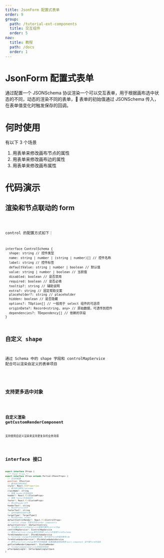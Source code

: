 ```yaml
---
title: JsonForm 配置式表单
order: 9
group:
  path: /tutorial-ext-components
  title: 交互组件
  order: 5
nav:
  title: 教程
  path: /docs
  order: 1
---
```


# JsonForm 配置式表单

通过配置一个 JSONSchema 协议渲染一个可以交互表单，用于根据画布选中状态的不同，动态的渲染不同的表单， 表单的初始值通过 JSONSchema 传入，在表单值变化时触发保存的回调。

# 何时使用

有以下 3 个场景

1. 用表单来修改画布节点的属性
2. 用表单来修改画布边的属性
3. 用表单来修改画布属性

# 代码演示

## 渲染和节点联动的 form

<code src="./demos/basic/index.tsx" classname="json-form-demo"  />

control 的配置方式如下：

```tsx | pure
interface ControlSchema {
  shape: string // 控件类型
  name: string | number | (string | number)[] // 控件名称
  label: string // 控件标签
  defaultValue: string | number | boolean // 默认值
  value: string | number | boolean // 当前值
  disabled: boolean // 是否禁用
  required: boolean // 是否必填
  tooltip?: string // 辅助说明
  extra?: string // 固定帮助文案
  placeholder?: string // placeholder
  hidden: boolean // 是否隐藏
  options?: TOption[] // 一般用于 select 组件的可选项
  originData?: Record<string, any> // 原始数据，可透传到控件
  dependencies?: TDependency[] // 依赖的字段
}
```

## 自定义 shape

通过 Schema 中的 shape 字段和 controlMapService 配合可以渲染自定义的表单项目

<code src="./demos/custom-shape/index.tsx" classname="json-form-demo" />

## 支持更多选中对象

<code src="./demos/target-type/index.tsx" classname="json-form-demo" />

## 自定义渲染 getCustomRenderComponent

支持使用自定义渲染来支持更复杂的业务场景

<code src="./demos/custom-render/index.tsx" classname="json-form-demo" />

# interface 接口

```jsx | pure
export interface IProps {
  /** Panel Props */
export interface IProps extends Partial<IPanelProps> {
  // 定位的配置
  position: IPosition
  // 最外层元素的样式
  style?: React.CSSProperties
  // 最外层元素的classname
  className?: string
  // 替换 header的渲染组件
  header?: React.FC<ICustomProps>
  // 替换 footer的渲染组件
  footer?: React.FC<ICustomProps>
  // 默认的header文字
  headerText?: string
  // 默认的footer文字
  footerText?: string
  // 监听的画布的选中元素
  targetType?: TargetType[]
  // 默认的shape render
  defaultControlRender?: React.FC<IControlProps>
  // control shape 字段对应的render components
  defaultControls?: IDefaultControls
  // 可以通过controlMapService更新内置的controlMap
  controlMapService?: IControlMapService
  // 画布selection:change事件的回调 return的值是form的schema
  formSchemaService?: IFormSchemaService
  // formitem change时会调用的回调，用于保存form的值到画布/db
  formValueUpdateService?: IFormValueUpdateService
  // 画布selection:change事件的回调函数 如果函数返回结果是react.component 会代替form的渲染
  getCustomRenderComponent?: ICustomRender
  // formValueUpdateService完成后的回调
  afterUpdatingCb?: IAfterUpdatingCallback
}
```
